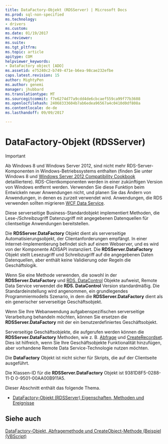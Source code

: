 ```yaml
---
title: DataFactory-Objekt (RDSServer) | Microsoft Docs
ms.prod: sql-non-specified
ms.technology:
- drivers
ms.custom: 
ms.date: 01/19/2017
ms.reviewer: 
ms.suite: 
ms.tgt_pltfrm: 
ms.topic: article
apitype: COM
helpviewer_keywords:
- DataFactory object [ADO]
ms.assetid: e75240c2-b749-471e-b6ea-98cae232efbe
caps.latest.revision: 15
author: MightyPen
ms.author: genemi
manager: jhubbard
ms.translationtype: MT
ms.sourcegitcommit: f7e6274d77a9cdd4de6cbcaef559ca99f77b3608
ms.openlocfilehash: 24068333604b7ab6edea96567a4c0410d0df808a
ms.contentlocale: de-de
ms.lasthandoff: 09/09/2017

---
```

# <a name="datafactory-object-rdsserver"></a>DataFactory-Objekt (RDSServer)
> [!IMPORTANT]
>  Ab Windows 8 und Windows Server 2012, sind nicht mehr RDS-Server-Komponenten in Windows-Betriebssystems enthalten (finden Sie unter Windows 8 und [Windows Server 2012 Compatibility Cookbook](https://www.microsoft.com/en-us/download/details.aspx?id=27416) detailliertere). RDS-Clientkomponenten werden in einer zukünftigen Version von Windows entfernt werden. Verwenden Sie diese Funktion beim Entwickeln neuer Anwendungen nicht, und planen Sie das Ändern von Anwendungen, in denen es zurzeit verwendet wird. Anwendungen, die RDS verwenden sollten migrieren [WCF Data Service](http://go.microsoft.com/fwlink/?LinkId=199565).  
  
 Diese serverseitige Business-Standardobjekt implementiert Methoden, die Lese-/Schreibzugriff Datenzugriff mit angegebenen Datenquellen für clientseitige Anwendungen bereitstellen.  
  
 Die **RDSServer.DataFactory** Objekt dient als serverseitige Automatisierungsobjekt, der Clientanforderungen empfängt. In einer Internet-Implementierung befindet sich auf einem Webserver, und es wird von der Komponente ADISAPI instanziiert. Die **RDSServer.DataFactory** Objekt stellt Lesezugriff und Schreibzugriff auf die angegebenen Daten Datenquellen, aber enthält keine Validierung oder Regeln die Geschäftslogik.  
  
 Wenn Sie eine Methode verwenden, die sowohl in der **RDSServer.DataFactory** und [RDS. DataControl](../../../ado/reference/rds-api/datacontrol-object-rds.md) Objekte aufweist, Remote Data Service verwendet die **RDS. DataControl** Version standardmäßig. Die Standardeinstellung wird angenommen, ein grundlegendes Programmiermodells Szenario, in dem die **RDSServer.DataFactory** dient als ein generischer serverseitige Geschäftsobjekt.  
  
 Wenn Sie Ihre Webanwendung aufgabenspezifischen serverseitige Verarbeitung behandeln möchten, können Sie ersetzen die **RDSServer.DataFactory** mit der ein benutzerdefiniertes Geschäftsobjekt.  
  
 Serverseitige Geschäftsobjekte, die aufgerufen werden können die **RDSServer.DataFactory** Methoden, wie z. B. [Abfrage](../../../ado/reference/rds-api/query-method-rds.md) und [CreateRecordset](../../../ado/reference/rds-api/createrecordset-method-rds.md). Dies ist hilfreich, wenn Sie Ihre Geschäftsobjekte Funktionalität hinzufügen, aber vorhandene Remote Data Service-Technologie nutzen möchten.  
  
 Die **DataFactory** Objekt ist nicht sicher für Skripts, die auf der Clientseite ausgeführt.  
  
 Die Klassen-ID für die **RDSServer.DataFactory** Objekt ist 9381D8F5-0288-11-D 0-9501-00AA00B911A5.  
  
 Dieser Abschnitt enthält das folgende Thema.  
  
-   [DataFactory-Objekt (RDSServer) Eigenschaften, Methoden und Ereignisse](../../../ado/reference/rds-api/datafactory-object-rdsserver-properties-methods-and-events.md)  
  
## <a name="see-also"></a>Siehe auch  
 [DataFactory-Objekt, Abfragemethode und CreateObject-Methode (Beispiel (VBScript)](../../../ado/reference/rds-api/datafactory-object-query-method-and-createobject-method-example-vbscript.md)



